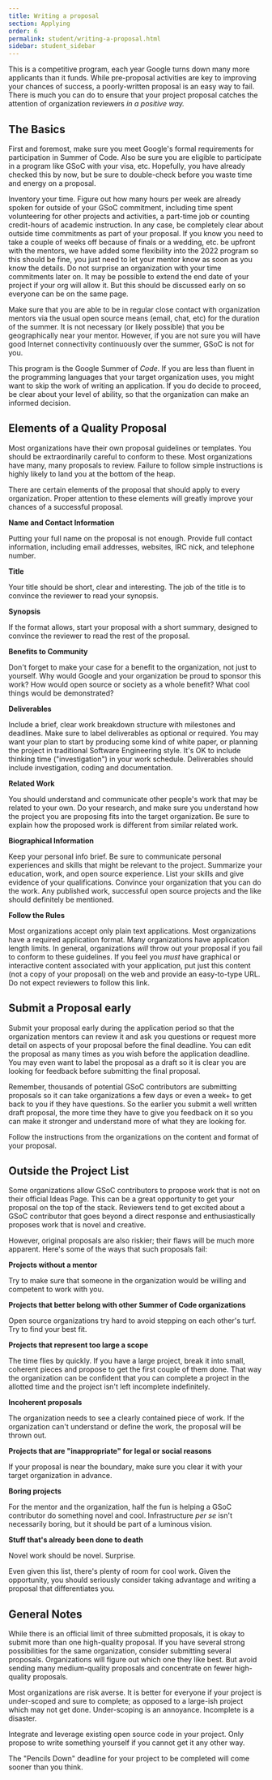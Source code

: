 ```yaml
---
title: Writing a proposal
section: Applying
order: 6
permalink: student/writing-a-proposal.html
sidebar: student_sidebar
---
```


This is a competitive program, each year Google turns down many more applicants than it funds. While pre-proposal activities are key to improving your chances of success, a poorly-written proposal is an easy way to fail. There is much you can do to ensure that your project proposal catches the attention of organization reviewers *in a positive way.*

## The Basics

First and foremost, make sure you meet Google's formal requirements for participation in Summer of Code. Also be sure you are eligible to participate in a program like GSoC with your visa, etc. Hopefully, you have already checked this by now, but be sure to double-check before you waste time and energy on a proposal.

Inventory your time. Figure out how many hours per week are already spoken for outside of your GSoC commitment, including time spent volunteering for other projects and activities, a part-time job or counting credit-hours of academic instruction. In any case, be completely clear about outside time commitments as part of your proposal. If you know you need to take a couple of weeks off because of finals or a wedding, etc. be upfront with the mentors, we have added some flexibility into the 2022 program so this should be fine, you just need to let your mentor know as soon as you know the details. Do not surprise an organization with your time commitments later on. It may be possible to extend the end date of your project if your org will allow it. But this should be discussed early on so everyone can be on the same page.

Make sure that you are able to be in regular close contact with organization mentors via the usual open source means (email, chat, etc) for the duration of the summer. It is not necessary (or likely possible) that you be geographically near your mentor. However, if you are not sure you will have good Internet connectivity continuously over the summer, GSoC is not for you.

This program is the Google Summer of *Code.*  If you are less than fluent in the programming languages that your target organization uses, you might want to skip the work of writing an application. If you do decide to proceed, be clear about your level of ability, so that the organization can make an informed decision.

## Elements of a Quality Proposal

Most organizations have their own proposal guidelines or templates. You should be extraordinarily careful to conform to these. Most organizations have many, many proposals to review. Failure to follow simple instructions is highly likely to land you at the bottom of the heap.

There are certain elements of the proposal that should apply to every organization. Proper attention to these elements will greatly improve your chances of a successful proposal.

**Name and Contact Information**

Putting your full name on the proposal is not enough. Provide full contact information, including email addresses, websites, IRC nick, and telephone number.

**Title**

Your title should be short, clear and interesting. The job of the title is to convince the reviewer to read your synopsis.

**Synopsis**

If the format allows, start your proposal with a short summary, designed to convince the reviewer to read the rest of the proposal.

**Benefits to Community**

Don't forget to make your case for a benefit to the organization, not just to yourself.  Why would Google and your organization be proud to sponsor this work? How would open source or society as a whole benefit? What cool things would be demonstrated?

**Deliverables**

Include a brief, clear work breakdown structure with milestones and deadlines. Make sure to label deliverables as optional or required. You may want your plan to start by producing some kind of white paper, or planning the project in traditional Software Engineering style. It's OK to include thinking time ("investigation") in your work schedule. Deliverables should include investigation, coding and documentation.

**Related Work**

You should understand and communicate other people's work that may be related to your own. Do your research, and make sure you understand how the project you are proposing fits into the target organization. Be sure to explain how the proposed work is different from similar related work.

**Biographical Information**

Keep your personal info brief. Be sure to communicate personal experiences and skills that might be relevant to the project. Summarize your education, work, and open source experience. List your skills and give evidence of your qualifications. Convince your organization that you can do the work. Any published work, successful open source projects and the like should definitely be mentioned.

**Follow the Rules**

Most organizations accept only plain text applications. Most organizations have a required application format. Many organizations have application length limits. In general, organizations *will* throw out your proposal if you fail to conform to these guidelines. If you feel you *must* have graphical or interactive content associated with your application, put just this content (not a copy of your proposal) on the web and provide an easy-to-type URL. Do not expect reviewers to follow this link.

## Submit a Proposal early

Submit your proposal early during the application period so that the organization mentors can review it and ask you questions or request more detail on aspects of your proposal before the final deadline. You can edit the proposal as many times as you wish before the application deadline. You may even want to label the proposal as a draft so it is clear you are looking for feedback before submitting the final proposal.

Remember, thousands of potential GSoC contributors are submitting proposals so it can take organizations a few days or even a week+ to get back to you if they have questions. So the earlier you submit a well written draft proposal, the more time they have to give you feedback on it so you can make it stronger and understand more of what they are looking for.

Follow the instructions from the organizations on the content and format of your proposal.

## Outside the Project List

Some organizations allow GSoC contributors to propose work that is not on their official Ideas Page. This can be a great opportunity to get your proposal on the top of the stack. Reviewers tend to get excited about a GSoC contributor that goes beyond a direct response and enthusiastically proposes work that is novel and creative.

However, original proposals are also riskier; their flaws will be much more apparent. Here's some of the ways that such proposals fail:

**Projects without a mentor**

Try to make sure that someone in the organization would be willing and competent to work with you.

**Projects that better belong with other Summer of Code organizations**

Open source organizations try hard to avoid stepping on each other's turf. Try to find your best fit.

**Projects that represent too large a scope**

The time flies by quickly. If you have a large project, break it into small, coherent pieces and propose to get the first couple of them done. That way the organization can be confident that you can complete a project in the allotted time and the project isn't left incomplete indefinitely.

**Incoherent proposals**

The organization needs to see a clearly contained piece of work. If the organization can't understand or define the work, the proposal will be thrown out.

**Projects that are "inappropriate" for legal or social reasons**

If your proposal is near the boundary, make sure you clear it with your target organization in advance.

**Boring projects**

For the mentor and the organization, half the fun is helping a GSoC contributor do something novel and cool. Infrastructure *per se* isn't necessarily boring, but it should be part of a luminous vision.

**Stuff that's already been done to death**

Novel work should be novel. Surprise.

Even given this list, there's plenty of room for cool work. Given the opportunity, you should seriously consider taking advantage and writing a proposal that differentiates you.

## General Notes

While there is an official limit of three submitted proposals, it is okay to submit more than one high-quality proposal. If you have several strong possibilities for the same organization, consider submitting several proposals. Organizations will figure out which one they like best. But avoid sending many medium-quality proposals and concentrate on fewer high-quality proposals.

Most organizations are risk averse. It is better for everyone if your project is under-scoped and sure to complete; as opposed to a large-ish project which may not get done. Under-scoping is an annoyance. Incomplete is a disaster.

Integrate and leverage existing open source code in your project. Only propose to write something yourself if you cannot get it any other way.

The "Pencils Down" deadline for your project to be completed will come sooner than you think.

